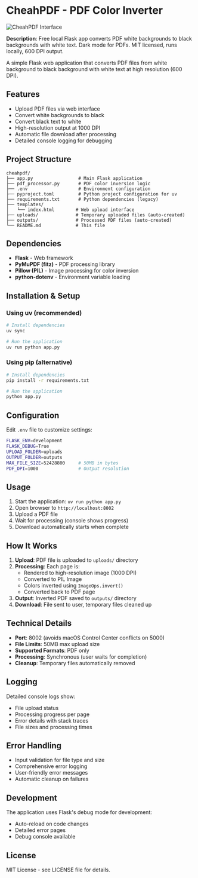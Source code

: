 # CheahPDF - PDF Color Inverter

![CheahPDF Interface](screenshot.png)

**Description**: Free local Flask app converts PDF white backgrounds to black backgrounds with white text. Dark mode for PDFs. MIT licensed, runs locally, 600 DPI output.

A simple Flask web application that converts PDF files from white background to black background with white text at high resolution (600 DPI).

## Features

- Upload PDF files via web interface
- Convert white backgrounds to black
- Convert black text to white
- High-resolution output at 1000 DPI
- Automatic file download after processing
- Detailed console logging for debugging

## Project Structure

```
cheahpdf/
├── app.py                 # Main Flask application
├── pdf_processor.py       # PDF color inversion logic
├── .env                   # Environment configuration
├── pyproject.toml         # Python project configuration for uv
├── requirements.txt       # Python dependencies (legacy)
├── templates/
│   └── index.html        # Web upload interface
├── uploads/              # Temporary uploaded files (auto-created)
├── outputs/              # Processed PDF files (auto-created)
└── README.md             # This file
```

## Dependencies

- **Flask** - Web framework
- **PyMuPDF (fitz)** - PDF processing library
- **Pillow (PIL)** - Image processing for color inversion
- **python-dotenv** - Environment variable loading

## Installation & Setup

### Using uv (recommended)

```bash
# Install dependencies
uv sync

# Run the application
uv run python app.py
```

### Using pip (alternative)

```bash
# Install dependencies
pip install -r requirements.txt

# Run the application
python app.py
```

## Configuration

Edit `.env` file to customize settings:

```bash
FLASK_ENV=development
FLASK_DEBUG=True
UPLOAD_FOLDER=uploads
OUTPUT_FOLDER=outputs
MAX_FILE_SIZE=52428800     # 50MB in bytes
PDF_DPI=1000               # Output resolution
```

## Usage

1. Start the application: `uv run python app.py`
2. Open browser to `http://localhost:8002`
3. Upload a PDF file
4. Wait for processing (console shows progress)
5. Download automatically starts when complete

## How It Works

1. **Upload**: PDF file is uploaded to `uploads/` directory
2. **Processing**: Each page is:
   - Rendered to high-resolution image (1000 DPI)
   - Converted to PIL Image
   - Colors inverted using `ImageOps.invert()`
   - Converted back to PDF page
3. **Output**: Inverted PDF saved to `outputs/` directory
4. **Download**: File sent to user, temporary files cleaned up

## Technical Details

- **Port**: 8002 (avoids macOS Control Center conflicts on 5000)
- **File Limits**: 50MB max upload size
- **Supported Formats**: PDF only
- **Processing**: Synchronous (user waits for completion)
- **Cleanup**: Temporary files automatically removed

## Logging

Detailed console logs show:
- File upload status
- Processing progress per page
- Error details with stack traces
- File sizes and processing times

## Error Handling

- Input validation for file type and size
- Comprehensive error logging
- User-friendly error messages
- Automatic cleanup on failures

## Development

The application uses Flask's debug mode for development:
- Auto-reload on code changes
- Detailed error pages
- Debug console available

## License

MIT License - see LICENSE file for details.